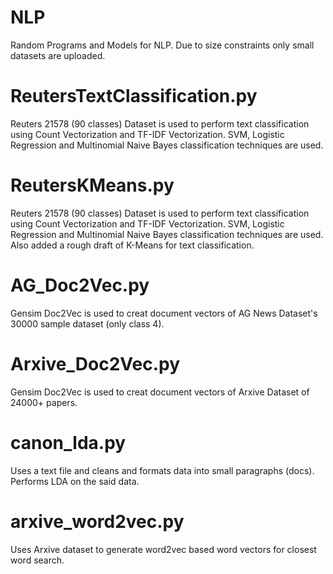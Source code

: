 # NLP
Random Programs and Models for NLP. Due to size constraints only small datasets are uploaded.

# ReutersTextClassification.py
Reuters 21578 (90 classes) Dataset is used to perform text classification using Count Vectorization and TF-IDF Vectorization. SVM, Logistic Regression and Multinomial Naive Bayes classification techniques are used.

# ReutersKMeans.py
Reuters 21578 (90 classes) Dataset is used to perform text classification using Count Vectorization and TF-IDF Vectorization. SVM, Logistic Regression and Multinomial Naive Bayes classification techniques are used. Also added a rough draft of K-Means for text classification.

# AG_Doc2Vec.py
Gensim Doc2Vec is used to creat document vectors of AG News Dataset's 30000 sample dataset (only class 4).

# Arxive_Doc2Vec.py
Gensim Doc2Vec is used to creat document vectors of Arxive Dataset of 24000+ papers.

# canon_lda.py
Uses a text file and cleans and formats data into small paragraphs (docs). Performs LDA on the said data.

# arxive_word2vec.py
Uses Arxive dataset to generate word2vec based word vectors for closest word search.
